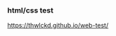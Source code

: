 ### html/css test
<a href='https://thwlckd.github.io/web-test/'>https://thwlckd.github.io/web-test/</a>
